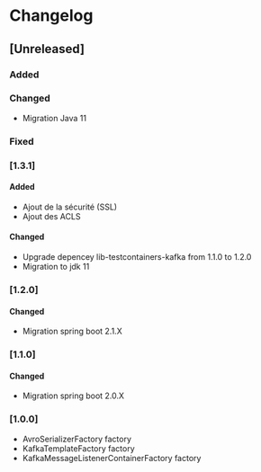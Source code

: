 # Changelog

## [Unreleased]
### Added

### Changed

- Migration Java 11

### Fixed

### [1.3.1]

#### Added

- Ajout de la sécurité (SSL)
- Ajout des ACLS 

#### Changed

- Upgrade depencey lib-testcontainers-kafka from 1.1.0 to 1.2.0 
- Migration to jdk 11

### [1.2.0]

#### Changed

- Migration spring boot 2.1.X

### [1.1.0]

#### Changed

- Migration spring boot 2.0.X

### [1.0.0]

- AvroSerializerFactory factory
- KafkaTemplateFactory factory
- KafkaMessageListenerContainerFactory factory
